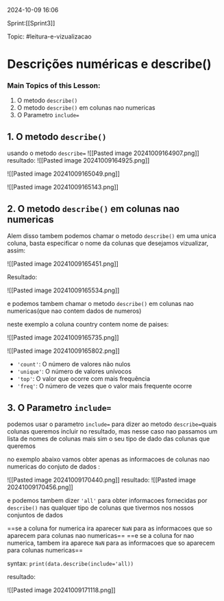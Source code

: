 
2024-10-09 16:06

Sprint:[[Sprint3]]

Topic: #leitura-e-vizualizacao 


# Descrições numéricas e describe()
### Main Topics of this Lesson:
1. O metodo `describe()`
2. O metodo `describe()` em colunas nao numericas
3. O Parametro `include=`

## 1. O metodo `describe()`

usando o metodo `describe=`
![[Pasted image 20241009164907.png]]
 resultado:
![[Pasted image 20241009164925.png]]

![[Pasted image 20241009165049.png]]

![[Pasted image 20241009165143.png]]

































## 2. O metodo `describe()` em colunas nao numericas

Alem disso tambem podemos chamar o metodo `describe()` em uma unica coluna, basta especificar o nome da colunas que desejamos vizualizar, assim:

![[Pasted image 20241009165451.png]]

Resultado:

![[Pasted image 20241009165534.png]]

e podemos tambem chamar o metodo `describe()` em colunas nao numericas(que nao contem dados de numeros)

neste exemplo a coluna country contem nome de paises:

![[Pasted image 20241009165735.png]]

![[Pasted image 20241009165802.png]]

- `'count'`: O número de valores não nulos
- `'unique'`: O número de valores unívocos
- `'top'`: O valor que ocorre com mais frequência
- `'freq'`: O número de vezes que o valor mais frequente ocorre

## 3. O Parametro `include=`

podemos usar o parametro `include=` para dizer ao metodo `describe=`quais colunas queremos incluir no resultado, mas nesse caso nao passamos um lista de nomes de colunas mais sim o seu tipo de dado das colunas que queremos

no exemplo abaixo vamos obter apenas as informacoes de colunas nao numericas do conjuto de dados :

![[Pasted image 20241009170440.png]]
resultado:
![[Pasted image 20241009170456.png]]

e podemos tambem dizer `'all'` para obter informacoes fornecidas por `describe()` nas qualquer tipo de colunas que tivermos nos nossos conjuntos de dados

==se a coluna for numerica ira aparecer `NaN` para as informacoes que so aparecem para colunas nao numericas==
==e se a coluna for nao numerica, tambem ira aparece `NaN` para as informacoes que so aparecem para colunas numericas==

syntax:
`print(data.describe(include='all))`

resultado:

![[Pasted image 20241009171118.png]]


